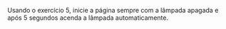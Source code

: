 Usando o exercício 5, inicie a página sempre com a lâmpada apagada e após 5 segundos acenda a lâmpada automaticamente.
